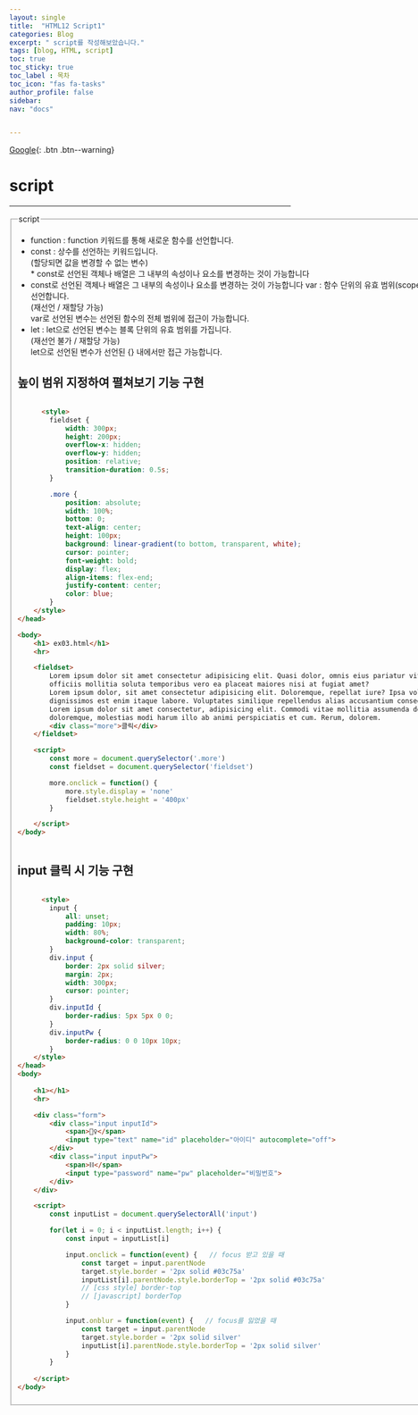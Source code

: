 ```yaml
---
layout: single
title:  "HTML12 Script1"
categories: Blog
excerpt: " script를 작성해보았습니다."
tags: [blog, HTML, script]
toc: true
toc_sticky: true
toc_label : 목차
toc_icon: "fas fa-tasks"
author_profile: false
sidebar:
nav: "docs"


---
```

[Google](https://google.com){: .btn .btn--warning}


# script

<hr>


<fieldset>
    <legend>script</legend>
    <ul>
        <li>function : function 키워드를 통해 새로운 함수를 선언합니다.</li>
        <li>
            const : 상수를 선언하는 키워드입니다.<br> 
                    (할당되면 값을 변경할 수 없는 변수)<br>
                    * const로 선언된 객체나 배열은 그 내부의 속성이나 요소를 변경하는 것이 가능합니다
        </li>
        <li>const로 선언된 객체나 배열은 그 내부의 속성이나 요소를 변경하는 것이 가능합니다
            var : 함수 단위의 유효 범위(scope)를 가진 변수를 선언합니다.<br>
                  (재선언 / 재할당 가능)<br>
                  var로 선언된 변수는 선언된 함수의 전체 범위에 접근이 가능합니다.
        </li>
        <li>
            let : let으로 선언된 변수는 블록 단위의 유효 범위를 가집니다.<br>
                  (재선언 불가 / 재할당 가능)<br>
                  let으로 선언된 변수가 선언된 {} 내에서만 접근 가능합니다.
        </li>
    </ul>



## 높이 범위 지정하여 펼쳐보기 기능 구현

```html

      <style>
        fieldset {
            width: 300px;
            height: 200px;
            overflow-x: hidden;
            overflow-y: hidden;
            position: relative;
            transition-duration: 0.5s;
        }

        .more {
            position: absolute;
            width: 100%;
            bottom: 0;
            text-align: center;
            height: 100px;
            background: linear-gradient(to bottom, transparent, white);
            cursor: pointer;
            font-weight: bold;
            display: flex;
            align-items: flex-end;
            justify-content: center;
            color: blue;
        }
    </style>
</head>

<body>
    <h1> ex03.html</h1>
    <hr>

    <fieldset>
        Lorem ipsum dolor sit amet consectetur adipisicing elit. Quasi dolor, omnis eius pariatur vitae 
        officiis mollitia soluta temporibus vero ea placeat maiores nisi at fugiat amet?
        Lorem ipsum dolor, sit amet consectetur adipisicing elit. Doloremque, repellat iure? Ipsa voluptate aliquid
        dignissimos est enim itaque labore. Voluptates similique repellendus alias accusantium consequuntur. At.
        Lorem ipsum dolor sit amet consectetur, adipisicing elit. Commodi vitae mollitia assumenda debitis? 
        doloremque, molestias modi harum illo ab animi perspiciatis et cum. Rerum, dolorem.
        <div class="more">클릭</div>
    </fieldset>

    <script>
        const more = document.querySelector('.more')
        const fieldset = document.querySelector('fieldset')

        more.onclick = function() {
            more.style.display = 'none'
            fieldset.style.height = '400px'
        }

    </script>
</body>
 

```

## input 클릭 시 기능 구현

```html

      <style>
        input {
            all: unset;
            padding: 10px;
            width: 80%;
            background-color: transparent;
        }
        div.input {
            border: 2px solid silver;
            margin: 2px;
            width: 300px;
            cursor: pointer;
        }
        div.inputId {
            border-radius: 5px 5px 0 0;
        }
        div.inputPw {
            border-radius: 0 0 10px 10px;
        }
    </style>
</head>
<body>
    
    <h1></h1>
    <hr>

    <div class="form">
        <div class="input inputId">
            <span>🕵️‍♀️</span>
            <input type="text" name="id" placeholder="아이디" autocomplete="off">
        </div>
        <div class="input inputPw">
            <span>⛓</span>
            <input type="password" name="pw" placeholder="비밀번호">
        </div>
    </div>

    <script>
        const inputList = document.querySelectorAll('input')

        for(let i = 0; i < inputList.length; i++) {
            const input = inputList[i]

            input.onclick = function(event) {   // focus 받고 있을 때
                const target = input.parentNode
                target.style.border = '2px solid #03c75a'
                inputList[i].parentNode.style.borderTop = '2px solid #03c75a'
                // [css style] border-top
                // [javascript] borderTop
            }

            input.onblur = function(event) {   // focus를 잃었을 때
                const target = input.parentNode
                target.style.border = '2px solid silver'
                inputList[i].parentNode.style.borderTop = '2px solid silver'
            }
        }
        
    </script>
</body>

```